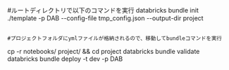 
#ルートディレクトリで以下のコマンドを実行
databricks bundle init ./template -p DAB --config-file tmp_config.json --output-dir project
```

#プロジェクトフォルダにymlファイルが格納されるので、移動してbundleコマンドを実行

```
cp -r notebooks/ project/ && cd project
databricks bundle validate
databricks bundle deploy -t dev -p DAB
```

